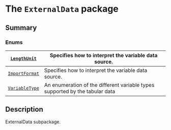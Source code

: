 # The `ExternalData` package

## Summary

### Enums

| [`LengthUnit`](LengthUnit.md#LengthUnit)                | Specifies how to interpret the variable data source.                         |
|---------------------------------------------------------|------------------------------------------------------------------------------|
| [`ImportFormat`](../Table/ImportFormat.md#ImportFormat) | Specifies how to interpret the variable data source.                         |
| [`VariableType`](../Table/VariableType.md#VariableType) | An enumeration of the different variable types supported by the tabular data |

## Description

ExternalData subpackage.

<!-- !! processed by numpydoc !! -->
